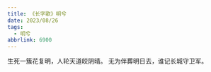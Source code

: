 ```yaml
---
title: 《长字歌》明兮
date: 2023/08/26
tags:
  - 明兮
abbrlink: 6900
---
```

生死一簇花复明，人轮天道皎阴晴。
无为伴葬明日去，谁记长城守卫军。
